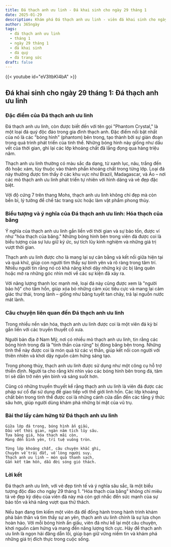 ```yaml
---
title: Đá thạch anh ưu linh - Đá khai sinh cho ngày 29 tháng 1
date: 2025-01-29
description: Khám phá Đá thạch anh ưu linh - viên đá khai sinh cho ngày 29 tháng 1, biểu tượng của Hóa thạch của băng. Cùng tìm hiểu ý nghĩa sâu sắc của viên đá độc đáo này.
author: 365ngày
tags:
  - đá thạch anh ưu linh
  - tháng 1
  - ngày 29 tháng 1
  - đá khai sinh
  - đá quý
  - đá trang sức
draft: false
---
```


{{< youtube id="eV3ItbKI4bA" >}}


## Đá khai sinh cho ngày 29 tháng 1: Đá thạch anh ưu linh

### Đặc điểm của Đá thạch anh ưu linh

Đá thạch anh ưu linh, còn được biết đến với tên gọi "Phantom Crystal," là một loại đá quý độc đáo trong gia đình thạch anh. Đặc điểm nổi bật nhất của nó là các "bóng hình" (phantom) bên trong, tạo thành bởi sự gián đoạn trong quá trình phát triển của tinh thể. Những bóng hình này giống như dấu vết của thời gian, ghi lại các lớp khoáng chất đã lắng đọng qua hàng triệu năm.

Thạch anh ưu linh thường có màu sắc đa dạng, từ xanh lục, nâu, trắng đến đỏ hoặc xám, tùy thuộc vào thành phần khoáng chất trong từng lớp. Loại đá này thường được tìm thấy ở các khu vực như Brazil, Madagascar, và Áo – nơi các mỏ thạch anh ưu linh phát triển tự nhiên với hình dáng và vẻ đẹp đặc biệt.

Với độ cứng 7 trên thang Mohs, thạch anh ưu linh không chỉ đẹp mà còn bền bỉ, lý tưởng để chế tác trang sức hoặc làm vật phẩm phong thủy.

### Biểu tượng và ý nghĩa của Đá thạch anh ưu linh: Hóa thạch của băng

Ý nghĩa của thạch anh ưu linh gắn liền với thời gian và sự bảo tồn, được ví như "hóa thạch của băng." Những bóng hình bên trong viên đá được coi là biểu tượng của sự lưu giữ ký ức, sự tích lũy kinh nghiệm và những giá trị vượt thời gian.

Thạch anh ưu linh được cho là mang lại sự cân bằng và kết nối giữa hiện tại và quá khứ, giúp con người tìm thấy sự bình yên và rõ ràng trong tâm trí. Nhiều người tin rằng nó có khả năng khơi dậy những ký ức bị lãng quên hoặc mở ra những góc nhìn mới về các sự kiện đã xảy ra.

Với năng lượng thanh lọc mạnh mẽ, loại đá này cũng được xem là "người bảo hộ" cho tâm hồn, giúp xóa bỏ những cảm xúc tiêu cực và mang lại cảm giác thư thái, trong lành – giống như băng tuyết tan chảy, trả lại nguồn nước mát lành.

### Câu chuyện liên quan đến Đá thạch anh ưu linh

Trong nhiều nền văn hóa, thạch anh ưu linh được coi là một viên đá kỳ bí gắn liền với các truyền thuyết cổ xưa.

Người bản địa ở Nam Mỹ, nơi có nhiều mỏ thạch anh ưu linh, tin rằng các bóng hình trong đá là "tinh thần của rừng" bị đóng băng bên trong. Những tinh thể này được coi là món quà từ các vị thần, giúp kết nối con người với thiên nhiên và khơi dậy nguồn cảm hứng sáng tạo.

Trong phong thủy, thạch anh ưu linh được sử dụng như một công cụ hỗ trợ thiền định. Người ta cho rằng khi nhìn vào các bóng hình bên trong đá, tâm trí sẽ dần trở nên yên bình và sáng suốt hơn.

Cũng có những truyền thuyết kể rằng thạch anh ưu linh là viên đá được các pháp sư cổ đại sử dụng để giao tiếp với thế giới linh hồn. Các lớp khoáng chất bên trong tinh thể được coi là những cánh cửa dẫn đến các tầng ý thức sâu hơn, giúp người dùng khám phá những bí mật của vũ trụ.

### Bài thơ lấy cảm hứng từ Đá thạch anh ưu linh

```
Giữa lớp đá trong, bóng hình ẩn giấu,  
Dấu vết thời gian, ngàn năm tích lũy sâu.  
Tựa băng giá, hóa thạch mãi còn,  
Mang đến bình yên, trí tuệ vuông tròn.  

Từng lớp khoáng chất, câu chuyện khắc ghi,  
Chuyện về trái đất, về lòng người suy.  
Thạch anh ưu linh – món quà thanh sạch,  
Gắn kết tâm hồn, dẫu đời sóng gió thách.  
```

### Lời kết

Đá thạch anh ưu linh, với vẻ đẹp tinh tế và ý nghĩa sâu sắc, là một biểu tượng độc đáo cho ngày 29 tháng 1. "Hóa thạch của băng" không chỉ miêu tả vẻ đẹp kỳ diệu của viên đá này mà còn gợi nhắc đến sức mạnh của sự bảo tồn và khả năng vượt qua thử thách.

Nếu bạn đang tìm kiếm một viên đá để đồng hành trong hành trình khám phá bản thân và tìm thấy sự an yên, thạch anh ưu linh chính là sự lựa chọn hoàn hảo. Với mỗi bóng hình ẩn giấu, viên đá như kể lại một câu chuyện, khơi nguồn cảm hứng và mang đến năng lượng tích cực. Hãy để thạch anh ưu linh là ngọn hải đăng dẫn lối, giúp bạn giữ vững niềm tin và khám phá những giá trị đích thực trong cuộc sống.